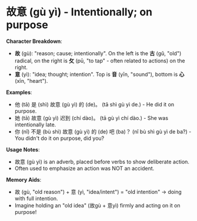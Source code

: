 # **故意 (gù yì) - Intentionally; on purpose**

**Character Breakdown**:  
- **故** (gù): "reason; cause; intentionally". On the left is the **古** (gǔ, "old") radical, on the right is **攵** (pū, "to tap" - often related to actions) on the right.  
- **意** (yì): "idea; thought; intention". Top is **音** (yīn, "sound"), bottom is **心** (xīn, "heart").

**Examples**:  
- 他 (tā) 是 (shì) 故意 (gù yì) 的 (de)。 (tā shì gù yì de.) - He did it on purpose.  
- 她 (tā) 故意 (gù yì) 迟到 (chí dào)。 (tā gù yì chí dào.) - She was intentionally late.  
- 你 (nǐ) 不是 (bù shì) 故意 (gù yì) 的 (de) 吧 (ba)？ (nǐ bù shì gù yì de ba?) - You didn't do it on purpose, did you?

**Usage Notes**:  
- 故意 (gù yì) is an adverb, placed before verbs to show deliberate action.  
- Often used to emphasize an action was NOT an accident.

**Memory Aids**:  
- 故 (gù, "old reason") + 意 (yì, "idea/intent") = "old intention" → doing with full intention.  
- Imagine holding an "old idea" (故gù + 意yì) firmly and acting on it on purpose!